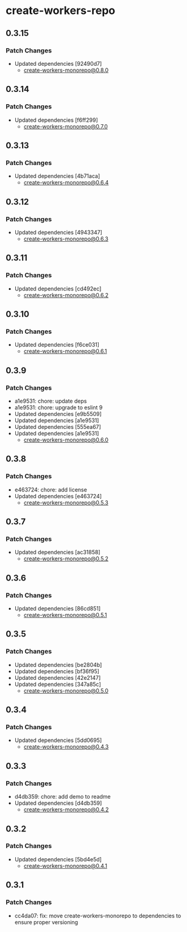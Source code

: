 # create-workers-repo

## 0.3.15

### Patch Changes

- Updated dependencies [92490d7]
  - create-workers-monorepo@0.8.0

## 0.3.14

### Patch Changes

- Updated dependencies [f6ff299]
  - create-workers-monorepo@0.7.0

## 0.3.13

### Patch Changes

- Updated dependencies [4b71aca]
  - create-workers-monorepo@0.6.4

## 0.3.12

### Patch Changes

- Updated dependencies [4943347]
  - create-workers-monorepo@0.6.3

## 0.3.11

### Patch Changes

- Updated dependencies [cd492ec]
  - create-workers-monorepo@0.6.2

## 0.3.10

### Patch Changes

- Updated dependencies [f6ce031]
  - create-workers-monorepo@0.6.1

## 0.3.9

### Patch Changes

- a1e9531: chore: update deps
- a1e9531: chore: upgrade to eslint 9
- Updated dependencies [e9b5509]
- Updated dependencies [a1e9531]
- Updated dependencies [555ea67]
- Updated dependencies [a1e9531]
  - create-workers-monorepo@0.6.0

## 0.3.8

### Patch Changes

- e463724: chore: add license
- Updated dependencies [e463724]
  - create-workers-monorepo@0.5.3

## 0.3.7

### Patch Changes

- Updated dependencies [ac31858]
  - create-workers-monorepo@0.5.2

## 0.3.6

### Patch Changes

- Updated dependencies [86cd851]
  - create-workers-monorepo@0.5.1

## 0.3.5

### Patch Changes

- Updated dependencies [be2804b]
- Updated dependencies [bf36f95]
- Updated dependencies [42e2147]
- Updated dependencies [347a85c]
  - create-workers-monorepo@0.5.0

## 0.3.4

### Patch Changes

- Updated dependencies [5dd0695]
  - create-workers-monorepo@0.4.3

## 0.3.3

### Patch Changes

- d4db359: chore: add demo to readme
- Updated dependencies [d4db359]
  - create-workers-monorepo@0.4.2

## 0.3.2

### Patch Changes

- Updated dependencies [5bd4e5d]
  - create-workers-monorepo@0.4.1

## 0.3.1

### Patch Changes

- cc4da07: fix: move create-workers-monorepo to dependencies to ensure proper versioning
